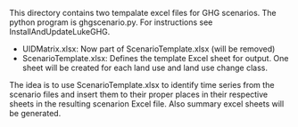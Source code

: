 This directory contains two tempalate excel files for 
GHG scenarios. The python program is ghgscenario.py.
For instructions see InstallAndUpdateLukeGHG.

+ UIDMatrix.xlsx: Now part of ScenarioTemplate.xlsx (will be removed)
+ ScenarioTemplate.xlsx: Defines the template Excel sheet for output.
   One sheet will be created for each land use and land use change class.

The idea is to use ScenarioTemplate.xlsx to identify time series
from the scenario files and insert them to their proper places in their respective sheets
in the resulting scenarion Excel file. Also summary excel sheets will be generated.
